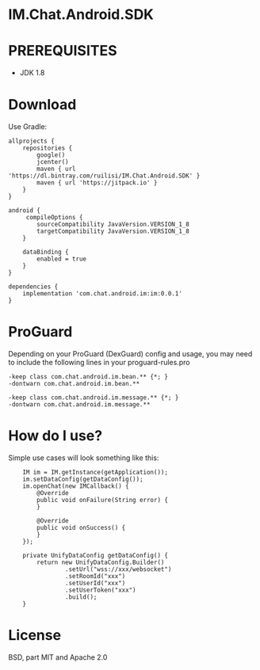 # IM.Chat.Android.SDK

# PREREQUISITES

* JDK 1.8

# Download

Use Gradle:
```
allprojects {
    repositories {
        google()
        jcenter()
        maven { url 'https://dl.bintray.com/ruilisi/IM.Chat.Android.SDK' }
        maven { url 'https://jitpack.io' }
    }
}

android {
     compileOptions {
        sourceCompatibility JavaVersion.VERSION_1_8
        targetCompatibility JavaVersion.VERSION_1_8
    }

    dataBinding {
        enabled = true
    }
}

dependencies {
    implementation 'com.chat.android.im:im:0.0.1'
}
```
# ProGuard

Depending on your ProGuard (DexGuard) config and usage, you may need to include the following lines in your proguard-rules.pro
```
-keep class com.chat.android.im.bean.** {*; }
-dontwarn com.chat.android.im.bean.**

-keep class com.chat.android.im.message.** {*; }
-dontwarn com.chat.android.im.message.**
```
# How do I use?

Simple use cases will look something like this:
```
    IM im = IM.getInstance(getApplication());
    im.setDataConfig(getDataConfig());
    im.openChat(new IMCallback() {
        @Override
        public void onFailure(String error) {
        }

        @Override
        public void onSuccess() {
        }
    });
    
    private UnifyDataConfig getDataConfig() {
        return new UnifyDataConfig.Builder()
                .setUrl("wss://xxx/websocket")
                .setRoomId("xxx")
                .setUserId("xxx")
                .setUserToken("xxx")
                .build();
    }
```
# License

BSD, part MIT and Apache 2.0

